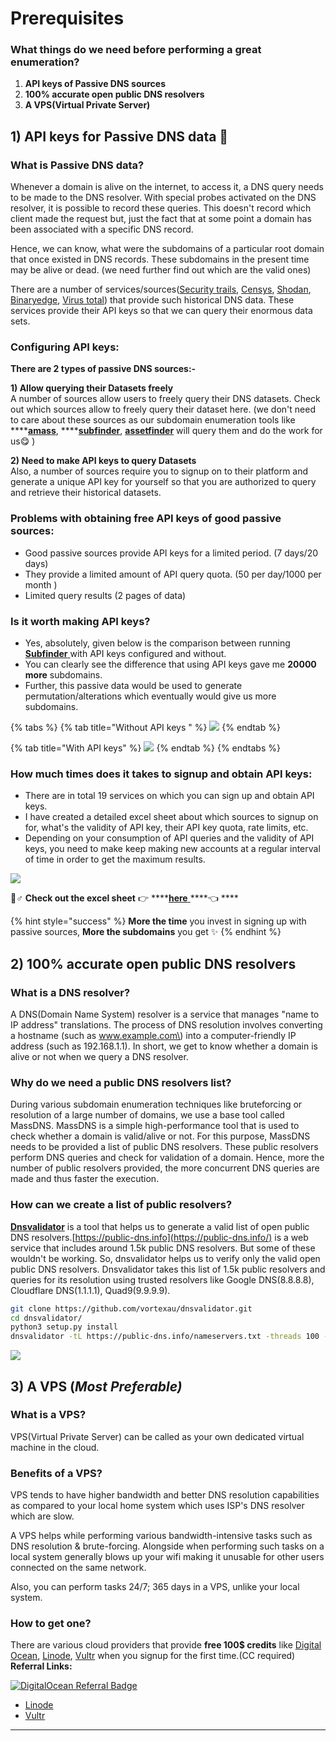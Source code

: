 # Prerequisites

### What things do we need before performing a great enumeration?

1. **API keys of Passive DNS sources**
2. **100% accurate open public DNS resolvers**
3. **A VPS\(Virtual Private Server\)**



## 1\) API keys for Passive DNS data 🔑 

### What is Passive DNS data?

Whenever a domain is alive on the internet, to access it, a DNS query needs to be made to the DNS resolver. With special probes activated on the DNS resolver, it is possible to record these queries. This doesn't record which client made the request but, just the fact that at some point a domain has been associated with a specific DNS record.

Hence, we can know, what were the subdomains of a particular root domain that once existed in DNS records. These subdomains in the present time may be alive or dead. \(we need further find out which are the valid ones\)

There are a number of services/sources\([Security trails](https://securitytrails.com/), [Censys](https://censys.io/), [Shodan](https://www.shodan.io/), [Binaryedge](https://www.binaryedge.io/), [Virus total](https://www.virustotal.com/gui/)\) that provide such historical DNS data. These services provide their API keys so that we can query their enormous data sets. 

### Configuring API keys: 

**There are 2 types of passive DNS sources:-**

**1\) Allow querying their Datasets freely**  
A number of sources allow users to freely query their DNS datasets. Check out which sources allow to freely query their dataset here. \(we don't need to care about these sources as our subdomain enumeration tools like ****[**amass**](https://github.com/OWASP/Amass), ****[**subfinder**](https://github.com/projectdiscovery/subfinder), [**assetfinder**](https://github.com/tomnomnom/assetfinder) will query them and do the work for us😋 \)

**2\) Need to make API keys to query Datasets**  
Also, a number of sources require you to signup on to their platform and generate a unique API key for yourself so that you are authorized to query and retrieve their historical datasets.

### Problems with obtaining free API keys of good passive sources:

* Good passive sources provide API keys for a limited period. \(7 days/20 days\)
* They provide a limited amount of API query quota. \(50 per day/1000 per month \)
* Limited query results \(2 pages of data\)

### Is it worth making API keys?

* Yes, absolutely, given below is the comparison between running [**Subfinder** ](https://github.com/projectdiscovery/subfinder)with API keys configured and without.
* You can clearly see the difference that using API keys gave me **20000 more** subdomains.
* Further, this passive data would be used to generate permutation/alterations which eventually would give us more subdomains.

{% tabs %}
{% tab title="Without API keys " %}
![](../.gitbook/assets/subfinderwithout.png)
{% endtab %}

{% tab title="With API keys" %}
![](../.gitbook/assets/subfinderconfig.png)
{% endtab %}
{% endtabs %}

### How much times does it takes to signup and obtain API keys:

* There are in total 19 services on which you can sign up and obtain API keys.
* I have created a detailed excel sheet about which sources to signup on for, what's the validity of API key, their API key quota, rate limits, etc.
* Depending on your consumption of API queries and the validity of API keys, you need to make keep making new accounts at a regular interval of time in order to get the maximum results.

![](../.gitbook/assets/excelsheet.png)

💁♂ **Check out the excel sheet** 👉 ****[**here** ](https://docs.google.com/spreadsheets/d/1w75gcdytSRtZqGHMo852x2ffl8CC4FhxmHzR0gvII-Y/edit?usp=sharing)\*\*\*\*👈 ****

{% hint style="success" %}
**More the time** you invest in signing up with passive sources, **More the subdomains** you get ✨
{% endhint %}

## 2\) 100% accurate open public DNS resolvers

### What is a DNS resolver?

A DNS\(Domain Name System\) resolver is a service that manages "name to IP address" translations. The process of DNS resolution involves converting a hostname \(such as www.example.com\) into a computer-friendly IP address \(such as 192.168.1.1\). In short, we get to know whether a domain is alive or not when we query a DNS resolver.

### Why do we need a public DNS resolvers list?

During various subdomain enumeration techniques like bruteforcing or resolution of a large number of domains, we use a base tool called MassDNS. MassDNS is a simple high-performance tool that is used to check whether a domain is valid/alive or not. For this purpose, MassDNS needs to be provided a list of public DNS resolvers. These public resolvers perform DNS queries and check for validation of a domain. Hence, more the number of public resolvers provided, the more concurrent DNS queries are made and thus faster the execution.  


### How can we create a list of public resolvers?

[**Dnsvalidator**](https://github.com/vortexau/dnsvalidator) is a tool that helps us to generate a valid list of open public DNS resolvers.[https://public-dns.info](https://public-dns.info/) is a web service that includes around 1.5k public DNS resolvers. But some of these wouldn't be working. So, dnsvalidator helps us to verify only the valid open public DNS resolvers. Dnsvalidator takes this list of 1.5k public resolvers and queries for its resolution using trusted resolvers like Google DNS\(8.8.8.8\), Cloudflare DNS\(1.1.1.1\), Quad9\(9.9.9.9\).

```bash
git clone https://github.com/vortexau/dnsvalidator.git
cd dnsvalidator/
python3 setup.py install
dnsvalidator -tL https://public-dns.info/nameservers.txt -threads 100 -o resolvers.txt
```

![](../.gitbook/assets/dnsvalidator1.png)

## 3\) A VPS \(_Most Preferable\)_

### What is a VPS?

VPS\(Virtual Private Server\) can be called as your own dedicated virtual machine in the cloud. 

### Benefits of a VPS?

VPS tends to have higher bandwidth and better DNS resolution capabilities as compared to your local home system which uses ISP's DNS resolver which are slow.

A VPS helps while performing various bandwidth-intensive tasks such as DNS resolution & brute-forcing. Alongside when performing such tasks on a local system generally blows up your wifi making it unusable for other users connected on the same network.

Also, you can perform tasks 24/7; 365 days in a VPS, unlike your local system.

### How to get one?

There are various cloud providers that provide **free 100$ credits** like [Digital Ocean](https://www.digitalocean.com/), [Linode](https://www.linode.com/), [Vultr](https://www.vultr.com/) when you signup for the first time.\(CC required\)  
**Referral Links:**

[![DigitalOcean Referral Badge](https://web-platforms.sfo2.digitaloceanspaces.com/WWW/Badge%203.svg)](https://www.digitalocean.com/?refcode=9961f826b4d3&utm_campaign=Referral_Invite&utm_medium=Referral_Program&utm_source=badge)

* [Linode](https://www.linode.com/?r=3e95d563ede9af9901189e9476917c9338b7108f)
* [Vultr](https://www.vultr.com/promo/try100)

  
****





